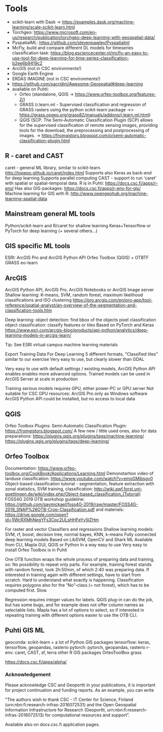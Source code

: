 # Tools

* scikit-learn with Dask → https://examples.dask.org/machine-learning/scale-scikit-learn.html
* Torchgeo:  https://www.microsoft.com/en-us/research/publication/torchgeo-deep-learning-with-geospatial-data/
* PyspatialML: https://github.com/stevenpawley/Pyspatialml
* McFly, build and compare different DL models for timeseries classification task: https://blog.esciencecenter.nl/mcfly-an-easy-to-use-tool-for-deep-learning-for-time-series-classification-b2ee6b9419c2
* ArcGIS (not in CSC environments!)
* Google Earth Engine
* ERDAS IMAGINE (not in CSC environments!)
* https://github.com/sacridini/Awesome-Geospatial#deep-learning
* available on Puhti:
    * Orfeo (standalone, QGIS → https://www.orfeo-toolbox.org/features-2/)
    * GRASS (r.learn.ml - Supervised classification and regression of GRASS rasters using the python scikit-learn package →> https://grass.osgeo.org/grass82/manuals/addons/r.learn.ml.html)
    * QGIS (SCP: The Semi-Automatic Classification Plugin (SCP) allows for the supervised classification of remote sensing images, providing tools for the download, the preprocessing and postprocessing of images. → https://fromgistors.blogspot.com/p/semi-automatic-classification-plugin.html

## R - caret and CAST

caret - general ML library, similar to scikit-learn. 
http://topepo.github.io/caret/index.html 
Supports also Keras as back-end for deep learning
Supports parallel computing
CAST - support to run 'caret' with spatial or spatial-temporal data. 
R is in Puhti: https://docs.csc.fi/apps/r-env/ 
Has also GIS-packages: https://docs.csc.fi/apps/r-env-for-gis/ 
Machine learning for GIS with R: http://www.opengeohub.org/machine-learning-spatial-data 


## Mainstream general ML tools
Python/scikit-learn and R/caret for shallow learning
Keras+Tensorflow or PyTorch for deep learning
(+ several others...)

## GIS specific ML tools
ESRI: ArcGIS Pro and ArcGIS Python API
Orfeo Toolbox (QGIS) + OTBTF
GRASS
eo-learn


## ArcGIS

ArcGIS Python API, ArcGIS Pro, ArcGIS Notebooks or ArcGIS Image server
Shallow learning: K-means, SVM, random forest, maximum likelihood  classifications and ISO clustering
https://pro.arcgis.com/en/pro-app/tool-reference/spatial-analyst/an-overview-of-the-segmentation-and-classification-tools.htm 

Deep learning: 
object detection: find bbox of the objects
pixel classification
object classification: classify features or tiles
Based on PyTorch and Keras
https://www.esri.com/arcgis-blog/products/api-python/analytics/deep-learning-models-in-arcgis-learn/ 

Tip: See ESRI virtual campus machine learning materials

Export Training Data For Deep Learning
5 different formats, “Classified tiles” similar to our exercise
Very easy to use, but clearly slower than GDAL

Very easy to use with default settings / existing models, ArcGIS Python API enables enables more advanced options.
Trained models can be used in ArcGIS Server at scale in production

Training serious models requires GPU, either power-PC or GPU server
Not suitable for CSC GPU resources:
ArcGIS Pro only as Windows software
ArcGIS Python API could be installed, but no access to local data

## QGIS

Orfeo Toolbox
Plugins: 
Semi-Automatic Classification Plugin: 
https://fromgistors.blogspot.com/ 
A few new / little used ones, also for data preparations:
https://plugins.qgis.org/plugins/tags/machine-learning/
https://plugins.qgis.org/plugins/tags/deep-learning/ 

## Orfeo Toolbox

Documentation: https://www.orfeo-toolbox.org/CookBook/Applications/Learning.html
Demonstartion video of landuse classification: https://www.youtube.com/watch?v=emoGMibsgv0 
Object-based classification tutorial - segmentation, feature extraction with zonal statistics, SVM training, classification: http://wiki.awf.forst.uni-goettingen.de/wiki/index.php/Object-based_classification_(Tutorial) 
FOSS4G 2019 OTB workshop guideline: https://github.com/savmickael/foss4G-2019/raw/master/FOSS4G-2019_SNAP%26OTB-Crop-Classification.pdf and materials: https://drive.google.com/open?id=1lWcRXMhNegYFs3Cpc2ULsHHFeYy5lZHm

For raster and vector
Classifiers and regressions
Shallow learning models: SVM, rf, boost, decision tree, normal bayes, KNN, k-means
Fully connected deep learning models
Based on LibSVM, OpenCV and Shark ML
Available from CLI, Mapla GUI, QGIS or Python
In a way easy to use
Very easy to install
Orfeo Toolbox is in Puhti

One OTB function wraps the whole process of preparing data and training, so: 
No possibility to repeat only parts. For example, training forest stands with random forest, took 2h:50min, of which 2:40 was preparing data. If interested in training again with different settings, have to start from scratch. 
Hard to understand what exactly is happening.
Classification requires polygons also for the “No”-class (= not forest), which has to be computed first. Slow.

Regression requires integer values for labels.
QGIS plug-in can do the job, but has some bugs, and for example does not offer column names as selectable lists. 
Mapla has a lot of options to select, so if interested in repeating training with different options easier to use the OTB CLI.

## Puhti GIS ML

geoconda: scikit-learn + a lot of Python GIS packages
tensorflow: keras, tensorflow, geopandas, rasterio
pytorch: pytorch, geopandas, rasterio
r-env: caret, CAST, sf, terra other R GIS packages
OrteoToolBox
grass

https://docs.csc.fi/apps/alpha/ 

### Acknowledgement

Please acknowledge CSC and Geoportti in your publications, 
it is important for project continuation and funding reports. 
As an example, you can write 

"The authors wish to thank CSC - IT Center for Science, Finland (urn:nbn:fi:research-infras-2016072531) and the Open Geospatial Information Infrastructure for Research (Geoportti, urn:nbn:fi:research-infras-2016072513) for computational resources and support".

Available also on docs.csc.fi application pages.
